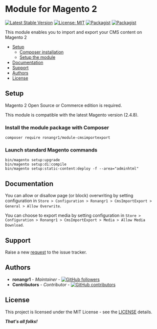 # Module for Magento 2

[![Latest Stable Version](https://img.shields.io/packagist/v/ronangr1/module-cmsimportexport.svg?style=flat-square)](https://packagist.org/packages/ronangr1/module-cmsimportexport)
[![License: MIT](https://img.shields.io/github/license/ronangr1/m2-cmsimportexport.svg?style=flat-square)](./LICENSE)
[![Packagist](https://img.shields.io/packagist/dt/ronangr1/module-cmsimportexport.svg?style=flat-square)](https://packagist.org/packages/ronangr1/module-cmsimportexport/stats)
[![Packagist](https://img.shields.io/packagist/dm/ronangr1/module-cmsimportexport.svg?style=flat-square)](https://packagist.org/packages/ronangr1/module-cmsimportexport/stats)

This module enables you to import and export your CMS content on Magento 2

- [Setup](#setup)
    - [Composer installation](#composer-installation)
    - [Setup the module](#setup-the-module)
- [Documentation](#documentation)
- [Support](#support)
- [Authors](#authors)
- [License](#license)

## Setup

Magento 2 Open Source or Commerce edition is required.

This module is compatible with the latest Magento version (2.4.8).

### Install the module package with Composer

`composer require ronangr1/module-cmsimportexport`

### Launch standard Magento commands

```
bin/magento setup:upgrade
bin/magento setup:di:compile
bin/magento setup:static-content:deploy -f --area="adminhtml"
```

## Documentation

You can allow or disallow page (or block) overwriting by setting configuration in `Store > Configuration > Ronangr1 > CmsImportExport > General > Allow Overwrite`.

You can choose to export media by setting configuration in `Store > Configuration > Ronangr1 > CmsImportExport > Media > Allow Media Download`.

## Support

Raise a new [request](https://github.com/ronangr1/m2-cmsimportexport/issues) to the issue tracker.

## Authors

- **ronangr1** - *Maintainer* - [![GitHub followers](https://img.shields.io/github/followers/ronangr1.svg?style=social)](https://github.com/ronangr1)
- **Contributors** - *Contributor* - [![GitHub contributors](https://img.shields.io/github/contributors/ronangr1/m2-cmsimportexport.svg?style=flat-square)](https://github.com/ronangr1/m2-cmsimportexport/graphs/contributors)

## License

This project is licensed under the MIT License - see the [LICENSE](./LICENSE) details.

***That's all folks!***
